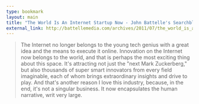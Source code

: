 ```yaml
---
type: bookmark
layout: main
title: "The World Is An Internet Startup Now - John Battelle's Searchblog"
external_link: http://battellemedia.com/archives/2011/07/the_world_is_an_internet_startup_now
---
```

> The Internet no longer belongs to the young tech genius with a great idea
and the means to execute it online. Innovation on the Internet now belongs to
the world, and that is perhaps the most exciting thing about this space. It's
attracting not just the "next Mark Zuckerberg," but also thousands of super
smart innovators from every field imaginable, each of whom brings
extraordinary insights and drive to play. And that's another reason I love
this industry, because, in the end, it's not a singular business. It now
encapsulates the human narrative, writ very large.

